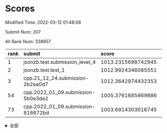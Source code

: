# Scores

Modified Time: 2022-03-12 01:48:08

Submit Num: 207

All Rank Num: 338957

| rank |               submit               |       score        |       sigma        | pk_num |
| :--- | :--------------------------------- | :----------------- | :----------------- | :----- |
| 1    | jsonzb.test.submission_level_4     | 1013.2315698742945 | 0.8183819639416854 | 6547   |
| 2    | jsonzb.test.test_1                 | 1012.9924346085551 | 0.8010213504350525 | 6549   |
| 3    | cpp.21_12_24.submission-2b2ea0d7   | 1012.3642974432353 | 0.7808819827802079 | 6549   |
| 54   | cpp.2022_01_09.submission-5b0e3de2 | 1005.3761685869886 | 0.7250879882118664 | 6553   |
| 73   | cpp.2022_01_09.submission-816672bd | 1003.6914303016745 | 0.718998583490612  | 6546   |


<details>
<summary>全部</summary>

| rank |                 submit                 |       score        |       sigma        | pk_num |
| :--- | :------------------------------------- | :----------------- | :----------------- | :----- |
| 1    | jsonzb.test.submission_level_4         | 1013.2315698742945 | 0.8183819639416854 | 6547   |
| 2    | jsonzb.test.test_1                     | 1012.9924346085551 | 0.8010213504350525 | 6549   |
| 3    | cpp.21_12_24.submission-2b2ea0d7       | 1012.3642974432353 | 0.7808819827802079 | 6549   |
| 4    | gobigger.level_3.submission_level_3_36 | 1011.7612530545792 | 0.7681254521686952 | 6554   |
| 5    | gobigger.level_3.submission_level_3_7  | 1011.6164155989154 | 0.7833456965563833 | 6550   |
| 6    | gobigger.level_3.submission_level_3_48 | 1011.2513241030023 | 0.7734617846825348 | 6549   |
| 7    | gobigger.level_3.submission_level_3_3  | 1011.2258151434714 | 0.7657913709420925 | 6545   |
| 8    | gobigger.level_3.submission_level_3_5  | 1011.150891601827  | 0.7689284977392994 | 6550   |
| 9    | gobigger.level_3.submission_level_3_2  | 1010.9830322093422 | 0.7765287129119439 | 6553   |
| 10   | gobigger.level_3.submission_level_3_47 | 1010.9539730609638 | 0.7750939009523975 | 6554   |
| 11   | gobigger.level_3.submission_level_3_28 | 1010.9446000633126 | 0.7685340992418344 | 6551   |
| 12   | gobigger.level_3.submission_level_3_33 | 1010.887719526009  | 0.7700507486998677 | 6555   |
| 13   | gobigger.level_3.submission_level_3_37 | 1010.8377492923094 | 0.7847689866909012 | 6550   |
| 14   | gobigger.level_3.submission_level_3_42 | 1010.7136948628978 | 0.7676590460034253 | 6551   |
| 15   | gobigger.level_3.submission_level_3_30 | 1010.679023109519  | 0.7833313239176859 | 6546   |
| 16   | gobigger.level_3.submission_level_3_39 | 1010.6305417842192 | 0.7673463058922522 | 6550   |
| 17   | gobigger.level_3.submission_level_3_23 | 1010.5455055044658 | 0.768080965373934  | 6550   |
| 18   | gobigger.level_3.submission_level_3_20 | 1010.5450711297044 | 0.7694634911461798 | 6549   |
| 19   | gobigger.level_3.submission_level_3_34 | 1010.513476160972  | 0.7624696736116494 | 6544   |
| 20   | gobigger.level_3.submission_level_3_11 | 1010.359480838834  | 0.7614467665442191 | 6551   |
| 21   | gobigger.level_3.submission_level_3_41 | 1010.3234775000716 | 0.7619503080934928 | 6552   |
| 22   | gobigger.level_3.submission_level_3_6  | 1010.2968742790412 | 0.7695026440173072 | 6550   |
| 23   | gobigger.level_3.submission_level_3_16 | 1010.2645924677767 | 0.7563296140738269 | 6546   |
| 24   | gobigger.level_3.submission_level_3_31 | 1010.2305648508309 | 0.7499629260574603 | 6549   |
| 25   | gobigger.level_3.submission_level_3_24 | 1010.2029834543116 | 0.7793990521091199 | 6547   |
| 26   | gobigger.level_3.submission_level_3_38 | 1010.1659047958344 | 0.7663062857490267 | 6549   |
| 27   | gobigger.level_3.submission_level_3_14 | 1010.1595569236322 | 0.7696592816379666 | 6553   |
| 28   | gobigger.level_3.submission_level_3_12 | 1010.1503460897283 | 0.7473542758424072 | 6542   |
| 29   | gobigger.level_3.submission_level_3_49 | 1010.1450781430524 | 0.7692414871423917 | 6552   |
| 30   | gobigger.level_3.submission_level_3_22 | 1010.0942252798382 | 0.7629539180769199 | 6550   |
| 31   | gobigger.level_3.submission_level_3_21 | 1010.0737756747874 | 0.7374926098156204 | 6548   |
| 32   | gobigger.level_3.submission_level_3_15 | 1009.9806995669944 | 0.7460357269586969 | 6547   |
| 33   | gobigger.level_3.submission_level_3_26 | 1009.9480516951406 | 0.7501800675438594 | 6550   |
| 34   | gobigger.level_3.submission_level_3_32 | 1009.9207655879333 | 0.7487104006851294 | 6551   |
| 35   | gobigger.level_3.submission_level_3_46 | 1009.8316718765831 | 0.7539227748550601 | 6556   |
| 36   | gobigger.level_3.submission_level_3_40 | 1009.8130217913119 | 0.7813841033411395 | 6548   |
| 37   | gobigger.level_3.submission_level_3_9  | 1009.7900170015557 | 0.7541799427763719 | 6546   |
| 38   | gobigger.level_3.submission_level_3_17 | 1009.7754170843992 | 0.7569221479334322 | 6547   |
| 39   | gobigger.level_3.submission_level_3_10 | 1009.7726109967841 | 0.7583604139888355 | 6546   |
| 40   | gobigger.level_3.submission_level_3_18 | 1009.772475449524  | 0.7382975060061125 | 6552   |
| 41   | gobigger.level_3.submission_level_3_25 | 1009.7151860079401 | 0.7658127591846732 | 6548   |
| 42   | gobigger.level_3.submission_level_3_43 | 1009.6742974461091 | 0.777415583218133  | 6554   |
| 43   | gobigger.level_3.submission_level_3_0  | 1009.482127762235  | 0.730512492033785  | 6548   |
| 44   | gobigger.level_3.submission_level_3_44 | 1009.4730278419083 | 0.7528898710705404 | 6554   |
| 45   | gobigger.level_3.submission_level_3_1  | 1009.1460015590176 | 0.7387392836866912 | 6552   |
| 46   | gobigger.level_3.submission_level_3_13 | 1009.0361928620066 | 0.722475765708864  | 6553   |
| 47   | gobigger.level_3.submission_level_3_29 | 1008.969914618353  | 0.7392096112904886 | 6550   |
| 48   | gobigger.level_3.submission_level_3_35 | 1008.9543184442449 | 0.7565499225644544 | 6545   |
| 49   | gobigger.level_3.submission_level_3_8  | 1008.9176885520822 | 0.7733738186901409 | 6550   |
| 50   | gobigger.level_3.submission_level_3_45 | 1008.903967573685  | 0.7572829208077312 | 6553   |
| 51   | gobigger.level_3.submission_level_3_19 | 1008.6769011205743 | 0.7529619446544965 | 6552   |
| 52   | gobigger.level_3.submission_level_3_27 | 1008.3999042471768 | 0.7591867752481535 | 6552   |
| 53   | gobigger.level_3.submission_level_3_4  | 1007.7873444602656 | 0.755796018116416  | 6550   |
| 54   | cpp.2022_01_09.submission-5b0e3de2     | 1005.3761685869886 | 0.7250879882118664 | 6553   |
| 55   | gobigger.level_1.submission_level_1_1  | 1004.6738051461778 | 0.7222652828740496 | 6553   |
| 56   | gobigger.level_1.submission_level_1_16 | 1004.5470151991138 | 0.704847205558336  | 6551   |
| 57   | gobigger.level_1.submission_level_1_21 | 1004.3632904069126 | 0.7149695570698612 | 6555   |
| 58   | gobigger.level_1.submission_level_1_28 | 1004.355092073738  | 0.721551813503726  | 6543   |
| 59   | gobigger.level_1.submission_level_1_0  | 1004.3156403329679 | 0.7213195065021611 | 6558   |
| 60   | gobigger.level_1.submission_level_1_25 | 1004.2790066454785 | 0.7219830195547057 | 6550   |
| 61   | gobigger.level_1.submission_level_1_43 | 1004.2208692698505 | 0.7168075812858604 | 6550   |
| 62   | gobigger.level_1.submission_level_1_42 | 1004.1822746930324 | 0.732773499163559  | 6548   |
| 63   | gobigger.level_1.submission_level_1_36 | 1004.1540054948376 | 0.7173819999915453 | 6544   |
| 64   | gobigger.level_1.submission_level_1_29 | 1004.0913143622445 | 0.7210136718830763 | 6551   |
| 65   | gobigger.level_1.submission_level_1_26 | 1004.0689591466985 | 0.7289015539106336 | 6546   |
| 66   | gobigger.level_1.submission_level_1_2  | 1004.0659715423095 | 0.7206631360717798 | 6545   |
| 67   | gobigger.level_1.submission_level_1_3  | 1004.0223581085083 | 0.7197689623510142 | 6546   |
| 68   | gobigger.level_1.submission_level_1_11 | 1003.9054959634789 | 0.7138245389812605 | 6549   |
| 69   | gobigger.level_1.submission_level_1_27 | 1003.8848617665526 | 0.7160571203431592 | 6552   |
| 70   | gobigger.level_1.submission_level_1_24 | 1003.8319082855633 | 0.7192031818536115 | 6548   |
| 71   | gobigger.level_1.submission_level_1_4  | 1003.7921359248585 | 0.7252907101294764 | 6551   |
| 72   | gobigger.level_1.submission_level_1_37 | 1003.709897850558  | 0.713869694306003  | 6554   |
| 73   | cpp.2022_01_09.submission-816672bd     | 1003.6914303016745 | 0.718998583490612  | 6546   |
| 74   | gobigger.level_1.submission_level_1_45 | 1003.6453869302833 | 0.7172710023717948 | 6548   |
| 75   | gobigger.level_1.submission_level_1_14 | 1003.5945995479226 | 0.729121607609119  | 6552   |
| 76   | gobigger.level_1.submission_level_1_5  | 1003.5382009676478 | 0.724821366553017  | 6555   |
| 77   | gobigger.level_1.submission_level_1_40 | 1003.5260288770551 | 0.7176533549831476 | 6548   |
| 78   | gobigger.level_1.submission_level_1_18 | 1003.504569501741  | 0.7258008711183369 | 6546   |
| 79   | gobigger.level_1.submission_level_1_38 | 1003.41666347609   | 0.7196196899156367 | 6547   |
| 80   | gobigger.level_1.submission_level_1_17 | 1003.4165850677994 | 0.7147692015005793 | 6553   |
| 81   | gobigger.level_1.submission_level_1_33 | 1003.3957529089975 | 0.71070550307197   | 6555   |
| 82   | gobigger.level_1.submission_level_1_19 | 1003.3225548385824 | 0.712981556276566  | 6551   |
| 83   | gobigger.level_1.submission_level_1_34 | 1003.2427777645165 | 0.7204621465664132 | 6548   |
| 84   | gobigger.level_1.submission_level_1_13 | 1003.200071657675  | 0.7241579597462167 | 6554   |
| 85   | gobigger.level_1.submission_level_1_44 | 1003.1462123866511 | 0.7124378343919814 | 6550   |
| 86   | gobigger.level_1.submission_level_1_6  | 1003.03327204844   | 0.7144877600862375 | 6552   |
| 87   | gobigger.level_1.submission_level_1_8  | 1003.0151329295408 | 0.7150315877032694 | 6551   |
| 88   | gobigger.level_1.submission_level_1_46 | 1002.9627475931063 | 0.7208915151594866 | 6547   |
| 89   | gobigger.level_1.submission_level_1_7  | 1002.8874937262752 | 0.7240614603971423 | 6546   |
| 90   | gobigger.level_1.submission_level_1_49 | 1002.7463886936089 | 0.7117520694036852 | 6554   |
| 91   | gobigger.level_1.submission_level_1_23 | 1002.6689057149224 | 0.7127727040976101 | 6549   |
| 92   | gobigger.level_1.submission_level_1_39 | 1002.6031849811184 | 0.709381367467998  | 6544   |
| 93   | gobigger.level_1.submission_level_1_35 | 1002.5146182602298 | 0.7122465118441452 | 6545   |
| 94   | gobigger.level_1.submission_level_1_30 | 1002.4571664230403 | 0.7084097748040178 | 6547   |
| 95   | gobigger.level_1.submission_level_1_9  | 1002.4239461396078 | 0.7250319510488181 | 6551   |
| 96   | gobigger.level_1.submission_level_1_20 | 1002.4213922279442 | 0.7215235763558905 | 6550   |
| 97   | gobigger.level_1.submission_level_1_31 | 1002.2948214804364 | 0.712933803504134  | 6551   |
| 98   | gobigger.level_1.submission_level_1_12 | 1002.0104444664908 | 0.724987127391824  | 6551   |
| 99   | gobigger.level_1.submission_level_1_48 | 1001.9635278877155 | 0.7085467613800353 | 6547   |
| 100  | gobigger.level_1.submission_level_1_32 | 1001.8816909527152 | 0.7024821075829387 | 6549   |
| 101  | gobigger.level_1.submission_level_1_47 | 1001.7656352656355 | 0.7161547858867918 | 6554   |
| 102  | gobigger.level_1.submission_level_1_10 | 1001.7307682218261 | 0.7007676969003741 | 6558   |
| 103  | gobigger.level_1.submission_level_1_41 | 1001.6992209127269 | 0.7090901505469104 | 6547   |
| 104  | gobigger.level_1.submission_level_1_15 | 1001.3654521450579 | 0.7119125363837279 | 6544   |
| 105  | gobigger.level_1.submission_level_1_22 | 1001.2187423494834 | 0.7134084557100091 | 6551   |
| 106  | gobigger.random.submission_random_48   | 997.6143499888766  | 0.7008687579222143 | 6546   |
| 107  | gobigger.random.submission_random_35   | 997.3491545727392  | 0.6998028722720642 | 6542   |
| 108  | gobigger.random.submission_random_26   | 997.3406144566978  | 0.7058850839697344 | 6550   |
| 109  | gobigger.random.submission_random_17   | 997.2772012996828  | 0.7070854679272807 | 6549   |
| 110  | gobigger.random.submission_random_34   | 997.2016063082127  | 0.7059857588809562 | 6551   |
| 111  | gobigger.random.submission_random_9    | 997.1497865394824  | 0.7122667606551804 | 6546   |
| 112  | gobigger.random.submission_random_5    | 996.8873683635517  | 0.7076806106189081 | 6544   |
| 113  | gobigger.random.submission_random_10   | 996.8578099923188  | 0.7257637473872449 | 6552   |
| 114  | gobigger.random.submission_random_6    | 996.8307167476037  | 0.7027328505476453 | 6550   |
| 115  | gobigger.random.submission_random_24   | 996.81991106938    | 0.7194680429821517 | 6542   |
| 116  | gobigger.random.submission_random_23   | 996.7433334178528  | 0.7121646741229926 | 6549   |
| 117  | gobigger.random.submission_random_44   | 996.6348717879986  | 0.7056473076484656 | 6550   |
| 118  | gobigger.random.submission_random_36   | 996.5907288043846  | 0.7119172890178446 | 6554   |
| 119  | gobigger.random.submission_random_33   | 996.5792682587045  | 0.7036850511668663 | 6553   |
| 120  | gobigger.random.submission_random_46   | 996.5661621436665  | 0.7061493098415434 | 6546   |
| 121  | gobigger.random.submission_random_4    | 996.5474288722768  | 0.7099217711106439 | 6550   |
| 122  | gobigger.random.submission_random_27   | 996.5000315204331  | 0.7084837712455925 | 6549   |
| 123  | gobigger.random.submission_random_31   | 996.4736818908216  | 0.7219381905432255 | 6555   |
| 124  | gobigger.random.submission_random_0    | 996.4704561339524  | 0.7059967513142107 | 6547   |
| 125  | gobigger.random.submission_random_49   | 996.3913182053493  | 0.7107374514625969 | 6553   |
| 126  | gobigger.random.submission_random_3    | 996.2656953056647  | 0.7055390876480199 | 6550   |
| 127  | gobigger.random.submission_random_13   | 996.2562884058428  | 0.7040975524649732 | 6550   |
| 128  | gobigger.random.submission_random_38   | 996.22063915485    | 0.7027426555310711 | 6552   |
| 129  | gobigger.random.submission_random_39   | 996.1592002022884  | 0.7169668803698801 | 6549   |
| 130  | gobigger.random.submission_random_22   | 996.1079270970969  | 0.7067154529212323 | 6550   |
| 131  | gobigger.random.submission_random_11   | 996.0729157677869  | 0.7140853401807076 | 6550   |
| 132  | gobigger.random.submission_random_45   | 996.0233282968777  | 0.7009648091949874 | 6549   |
| 133  | gobigger.random.submission_random_16   | 996.0171850398355  | 0.7068705670305302 | 6552   |
| 134  | gobigger.random.submission_random_12   | 995.9424548547381  | 0.7088747326466422 | 6547   |
| 135  | gobigger.random.submission_random_47   | 995.9198309428537  | 0.7266127298404854 | 6554   |
| 136  | gobigger.random.submission_random_29   | 995.7639965248468  | 0.7049949281945266 | 6556   |
| 137  | gobigger.random.submission_random_2    | 995.7320045429323  | 0.7037272077309913 | 6549   |
| 138  | gobigger.random.submission_random_15   | 995.707461357068   | 0.7144369923040806 | 6547   |
| 139  | gobigger.random.submission_random_32   | 995.5304878046198  | 0.7127721889891769 | 6552   |
| 140  | gobigger.random.submission_random_43   | 995.5010534167208  | 0.7162682791252195 | 6550   |
| 141  | gobigger.random.submission_random_30   | 995.496751653974   | 0.7071927969831997 | 6549   |
| 142  | gobigger.random.submission_random_37   | 995.4931412904567  | 0.7096355710069223 | 6552   |
| 143  | gobigger.random.submission_random_40   | 995.4540114960114  | 0.7158882097790944 | 6552   |
| 144  | gobigger.random.submission_random_14   | 995.3881952897651  | 0.7159489601305795 | 6551   |
| 145  | gobigger.random.submission_random_8    | 995.3684158314983  | 0.7094916132313339 | 6550   |
| 146  | gobigger.random.submission_random_20   | 995.3452749709393  | 0.7108273933781006 | 6550   |
| 147  | gobigger.random.submission_random_21   | 995.3204201127326  | 0.6954893118339275 | 6557   |
| 148  | gobigger.random.submission_random_28   | 995.3081496586034  | 0.7176147515802892 | 6553   |
| 149  | gobigger.random.submission_random_25   | 995.2166407137604  | 0.7290711878608856 | 6551   |
| 150  | gobigger.random.submission_random_18   | 995.1035748895009  | 0.712209989357773  | 6551   |
| 151  | gobigger.random.submission_random_19   | 995.0325684853127  | 0.7081686411765757 | 6551   |
| 152  | gobigger.random.submission_random_1    | 994.911319074517   | 0.7085535595645515 | 6554   |
| 153  | gobigger.random.submission_random_41   | 994.8840166031484  | 0.7074390571747069 | 6546   |
| 154  | gobigger.random.submission_random_42   | 994.652237325741   | 0.7018899034991348 | 6550   |
| 155  | gobigger.random.submission_random_7    | 994.599027956776   | 0.6981876384223216 | 6556   |
| 156  | gobigger.level_2.submission_level_2_40 | 994.5737125561798  | 0.7382976281701309 | 6554   |
| 157  | gobigger.level_2.submission_level_2_23 | 993.7285486174593  | 0.7409621167600128 | 6545   |
| 158  | gobigger.level_2.submission_level_2_34 | 993.6314627268446  | 0.7257288863201901 | 6551   |
| 159  | gobigger.level_2.submission_level_2_39 | 993.554798326402   | 0.7221871650133823 | 6550   |
| 160  | gobigger.level_2.submission_level_2_25 | 993.3208687086945  | 0.7392138727488136 | 6546   |
| 161  | gobigger.level_2.submission_level_2_45 | 993.080621147801   | 0.7546230777807162 | 6557   |
| 162  | gobigger.level_2.submission_level_2_33 | 993.0269040448084  | 0.7217909152110032 | 6550   |
| 163  | gobigger.level_2.submission_level_2_47 | 992.9838861140553  | 0.7253784833418513 | 6554   |
| 164  | gobigger.level_2.submission_level_2_12 | 992.9477712727335  | 0.7356150893845831 | 6550   |
| 165  | gobigger.level_2.submission_level_2_46 | 992.8518735039528  | 0.7452755090095147 | 6552   |
| 166  | gobigger.level_2.submission_level_2_41 | 992.8170902884914  | 0.7358644304234229 | 6547   |
| 167  | gobigger.level_2.submission_level_2_31 | 992.801923902807   | 0.7266128814779167 | 6553   |
| 168  | gobigger.level_2.submission_level_2_24 | 992.7864868233905  | 0.7488003129575347 | 6546   |
| 169  | gobigger.level_2.submission_level_2_17 | 992.7673525845154  | 0.7504329682381483 | 6551   |
| 170  | gobigger.level_2.submission_level_2_30 | 992.7543716920388  | 0.7351169648717454 | 6548   |
| 171  | gobigger.level_2.submission_level_2_15 | 992.6970150575572  | 0.7320380000996101 | 6548   |
| 172  | gobigger.level_2.submission_level_2_27 | 992.6931615792226  | 0.7506572120950119 | 6555   |
| 173  | gobigger.level_2.submission_level_2_19 | 992.6089581333338  | 0.7385227505866006 | 6554   |
| 174  | gobigger.level_2.submission_level_2_26 | 992.5358835933368  | 0.7469064598303459 | 6548   |
| 175  | gobigger.level_2.submission_level_2_38 | 992.4731485993531  | 0.7323898427167782 | 6553   |
| 176  | gobigger.level_2.submission_level_2_3  | 992.4480029883183  | 0.7451638789667657 | 6551   |
| 177  | gobigger.level_2.submission_level_2_37 | 992.2846106311202  | 0.7520711557811096 | 6548   |
| 178  | gobigger.level_2.submission_level_2_43 | 992.2366081186485  | 0.7278856012561231 | 6549   |
| 179  | gobigger.level_2.submission_level_2_48 | 992.0448084711752  | 0.7278383315268767 | 6553   |
| 180  | gobigger.level_2.submission_level_2_9  | 991.9890183764174  | 0.7378149337795864 | 6554   |
| 181  | gobigger.level_2.submission_level_2_14 | 991.949055948325   | 0.752251277605382  | 6548   |
| 182  | gobigger.level_2.submission_level_2_35 | 991.9388458825804  | 0.7377289511874421 | 6553   |
| 183  | gobigger.level_2.submission_level_2_5  | 991.8222766757285  | 0.7564119982731454 | 6553   |
| 184  | gobigger.level_2.submission_level_2_29 | 991.8087776203905  | 0.7397493976581091 | 6552   |
| 185  | gobigger.level_2.submission_level_2_7  | 991.793456601628   | 0.7496204384263069 | 6547   |
| 186  | gobigger.level_2.submission_level_2_8  | 991.6742505334889  | 0.773038539871976  | 6550   |
| 187  | gobigger.level_2.submission_level_2_21 | 991.6536643533542  | 0.7412712903922655 | 6547   |
| 188  | gobigger.level_2.submission_level_2_6  | 991.5080701437168  | 0.7587451240926905 | 6552   |
| 189  | gobigger.level_2.submission_level_2_2  | 991.450199199476   | 0.7431714091857937 | 6548   |
| 190  | gobigger.level_2.submission_level_2_36 | 991.449389639525   | 0.7518988751652287 | 6549   |
| 191  | gobigger.level_2.submission_level_2_20 | 991.3780187623782  | 0.7469324407493378 | 6552   |
| 192  | gobigger.level_2.submission_level_2_18 | 991.3530313589347  | 0.7622217712139815 | 6548   |
| 193  | gobigger.level_2.submission_level_2_16 | 991.3252844275981  | 0.7594155546054431 | 6545   |
| 194  | gobigger.level_2.submission_level_2_42 | 991.2737351707221  | 0.7687111392163172 | 6544   |
| 195  | gobigger.level_2.submission_level_2_10 | 991.1251362686825  | 0.7472391234328236 | 6549   |
| 196  | gobigger.level_2.submission_level_2_32 | 991.113536184775   | 0.7723509996417928 | 6553   |
| 197  | gobigger.level_2.submission_level_2_49 | 991.0778431626853  | 0.7562305464987034 | 6546   |
| 198  | gobigger.level_2.submission_level_2_11 | 991.0673377949597  | 0.7565492623675586 | 6551   |
| 199  | gobigger.level_2.submission_level_2_0  | 990.7794207667231  | 0.7508962318239536 | 6548   |
| 200  | gobigger.level_2.submission_level_2_22 | 990.6276733539889  | 0.7458632170312111 | 6551   |
| 201  | gobigger.level_2.submission_level_2_28 | 990.6031255522848  | 0.7493475535044245 | 6549   |
| 202  | gobigger.level_2.submission_level_2_4  | 990.4054163999858  | 0.7539591161869663 | 6550   |
| 203  | gobigger.level_2.submission_level_2_1  | 989.7909727612496  | 0.7762512473983766 | 6549   |
| 204  | gobigger.level_2.submission_level_2_44 | 989.6814359203705  | 0.7888701666196569 | 6552   |
| 205  | gobigger.level_2.submission_level_2_13 | 989.6085363587795  | 0.7795294594519613 | 6550   |
| 206  | gobigger.none.submission_none_1        | 978.7729289860503  | 1.230189776232747  | 6546   |
| 207  | gobigger.none.submission_none_0        | 978.5257490089542  | 1.2996017493040708 | 6547   |

</details>